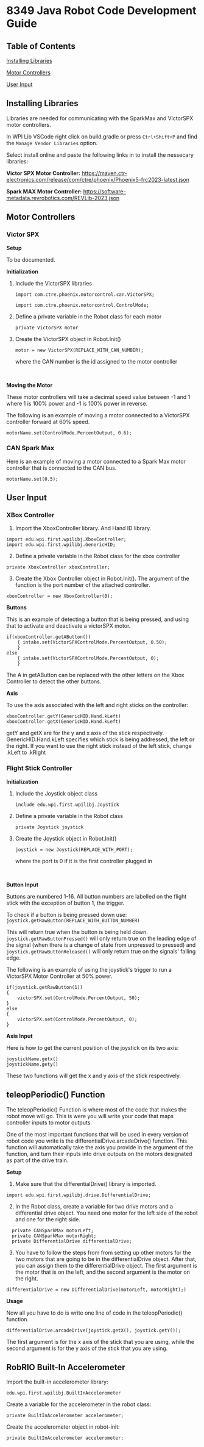 # 8349 Java Robot Code Development Guide

## Table of Contents

[Installing Libraries](#installing-libraries)

[Motor Controllers](#motor-controllers)

[User Input](#user-input)
    

## Installing Libraries

Libraries are needed for communicating with the SparkMax and VictorSPX motor controllers.

In WPI Lib VSCode right click on build.gradle or press `Ctrl+Shift+P` and find the `Manage Vendor Libraries` option.

Select install online and paste the following links in to install the nessecary libraries:

**Victor SPX Motor Controller:** https://maven.ctr-electronics.com/release/com/ctre/phoenix/Phoenix5-frc2023-latest.json 

**Spark MAX Motor Controller:** https://software-metadata.revrobotics.com/REVLib-2023.json


## Motor Controllers

### Victor SPX

**Setup**

To be documented.

**Initialization**

1. Include the VictorSPX libraries

    `import com.ctre.phoenix.motorcontrol.can.VictorSPX;`

    `import com.ctre.phoenix.motorcontrol.ControlMode;`
2. Define a private variable in the Robot class for each motor

    `private VictorSPX motor`
3. Create the VictorSPX object in Robot.Init()

    `motor = new VictorSPX(REPLACE_WITH_CAN_NUMBER);`

    where the CAN number is the id assigned to the motor controller

<br>

**Moving the Motor**

These motor controllers will take a decimal speed value between -1 and 1 where 1 is 100% power and -1 is 100% power in reverse.

The following is an example of moving a motor connected to a VictorSPX controller forward at 60% speed.

```lang-java
motorName.set(ControlMode.PercentOutput, 0.6);
```

### CAN Spark Max

Here is an example of moving a motor connected to a Spark Max motor controller that is connected to the CAN bus. 

```lang-java
motorName.set(0.5);
```

## User Input

### XBox Controller

1. Import the XboxController library. And Hand ID library.
```lang-java
import edu.wpi.first.wpilibj.XboxController;
import edu.wpi.first.wpilibj.GenericHID;
```

2. Define a private variable in the Robot class for the xbox controller

```lang-java
private XboxController xboxController;
```

3. Create the Xbox Controller object in Robot.Init(). The argument of the function is the port number of the attached controller.

```lang-java
xboxController = new XboxController(0);
```

**Buttons**

 This is an example of detecting a button that is being pressed, and using that to activate and deactivate a victorSPX motor.

```lang-java
if(xboxController.getAButton())
    { intake.set(VictorSPXControlMode.PercentOutput, 0.50);
    }
else
    { intake.set(VictorSPXControlMode.PercentOutput, 0);
    }
```

The A in getAButton can be replaced with the other letters on the Xbox Controller to detect the other buttons. 

**Axis**

To use the axis associated with the left and right sticks on the controller:

```lang-java
xboxController.getY(GenericHID.Hand.kLeft)
xboxController.getX(GenericHID.Hand.kLeft)
```

getY and getX are for the y and x axis of the stick respectively. GenericHID.Hand.kLeft specifies which stick is being addressed, the left or the right. If you want to use the right stick instead of the left stick, change .kLeft to .kRight

### Flight Stick Controller

**Initialization**

1. Include the Joystick object class

    `include edu.wpi.first.wpilibj.Joystick`
2. Define a private variable in the Robot class

    `private Joystick joystick`
3. Create the Joystick object in Robot.Init()

    `joystick = new Joystick(REPLACE_WITH_PORT);`

    where the port is 0 if it is the first controller plugged in

<br>

**Button Input**

Buttons are numbered 1-16.  All button numbers are labelled on the flight stick with the exception of button 1, the trigger.

To check if a button is being pressed down use:
`joystick.getRawButton(REPLACE_WITH_BUTTON_NUMBER)`

This will return true when the button is being held down.  `joystick.getRawButtonPressed()` will only return true on the leading edge of the signal (when there is a change of state from unpressed to pressed) and `joystick.getRawButtonReleased()` will only return true on the signals' falling edge.


The following is an example of using the joystick's trigger to run a VictorSPX Motor Controller at 50% power.

```lang-java
if(joystick.getRawButton(1))
{
    victorSPX.set(ControlMode.PercentOutput, 50);
}
else
{
    victorSPX.set(ControlMode.PercentOutput, 0);
}
```

**Axis Input**

Here is how to get the current position of the joystick on its two axis:

```lang-java
joystickName.getx()
joystickName.gety()
```

These two functions will get the x and y axis of the stick respectively. 

## teleopPeriodic() Function

The teleopPeriodic() Function is where most of the code that makes the robot move will go. This is were you will write your code that maps controller inputs to motor outputs. 

One of the most important functions that will be used in every version of robot code you write is the differentialDrive.arcadeDrive() function. This function will automatically take the axis you provide in the argument of the function, and turn their inputs into drive outputs on the motors designated as part of the drive train. 

**Setup**

1. Make sure that the differentialDrive() library is imported.

```lang-java
import edu.wpi.first.wpilibj.drive.DifferentialDrive;
```

2. In the Robot class, create a variable for two drive motors and a differential drive object. You need one motor for the left side of the robot and one for the right side.

```lang-java
  private CANSparkMax motorLeft;
  private CANSparkMax motorRight;
  private DifferentialDrive differentialDrive;
```

3. You have to follow the steps from from setting up other motors for the two motors that are going to be in the differentialDrive object. After that, you can assign them to the differentialDrive object. The first argument is the motor that is on the left, and the second argument is the motor on the right.

```lang-java
differentialDrive = new DifferentialDrive(motorLeft, motorRight);)
```
**Usage**

Now all you have to do is write one line of code in the teleopPeriodic() function.

```lang-java
differentialDrive.arcadeDrive(joystick.getX(), joystick.getY());
```

The first argument is for the x axis of the stick that you are using, while the second argument is for the y axis of the stick that you are using.

## RobRIO Built-In Accelerometer

Import the built-in accelerometer library:

```lang-java
edu.wpi.first.wpilibj.BuiltInAccelerometer
```

Create a variable for the accelerometer in the robot class:

```lang-java
private BuiltInAccelerometer accelerometer;
```

Create the accelerometer object in robot-init:

```lang-java
private BuiltInAccelerometer accelerometer;
```